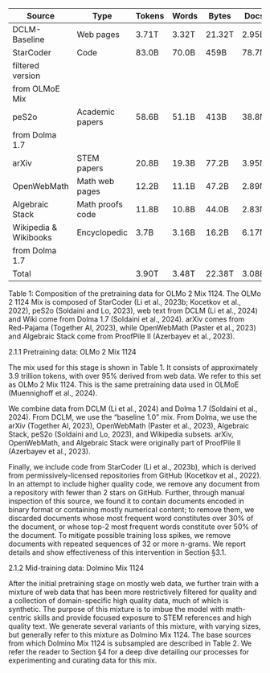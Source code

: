 | Source                        | Type               | Tokens  | Words  | Bytes   | Docs  |
|-------------------------------|--------------------|---------|--------|---------|-------|
| DCLM-Baseline                 | Web pages          | 3.71T   | 3.32T  | 21.32T  | 2.95B |
| StarCoder                     | Code               | 83.0B   | 70.0B  | 459B    | 78.7M |
| filtered version              |                    |         |        |         |       |
| from OLMoE Mix                |                    |         |        |         |       |
| peS2o                         | Academic papers    | 58.6B   | 51.1B  | 413B    | 38.8M |
| from Dolma 1.7                |                    |         |        |         |       |
| arXiv                         | STEM papers        | 20.8B   | 19.3B  | 77.2B   | 3.95M |
| OpenWebMath                   | Math web pages     | 12.2B   | 11.1B  | 47.2B   | 2.89M |
| Algebraic Stack               | Math proofs code   | 11.8B   | 10.8B  | 44.0B   | 2.83M |
| Wikipedia & Wikibooks         | Encyclopedic       | 3.7B    | 3.16B  | 16.2B   | 6.17M |
| from Dolma 1.7                |                    |         |        |         |       |
| Total                         |                    | 3.90T   | 3.48T  | 22.38T  | 3.08B |

Table 1: Composition of the pretraining data for OLMo 2 Mix 1124. The OLMo 2 1124 Mix is composed of StarCoder (Li et al., 2023b; Kocetkov et al., 2022), peS2o (Soldaini and Lo, 2023), web text from DCLM (Li et al., 2024) and Wiki come from Dolma 1.7 (Soldaini et al., 2024). arXiv comes from Red-Pajama (Together AI, 2023), while OpenWebMath (Paster et al., 2023) and Algebraic Stack come from ProofPile II (Azerbayev et al., 2023).

2.1.1 Pretraining data: OLMo 2 Mix 1124

The mix used for this stage is shown in Table 1. It consists of approximately 3.9 trillion tokens, with over 95% derived from web data. We refer to this set as OLMo 2 Mix 1124. This is the same pretraining data used in OLMoE (Muennighoff et al., 2024).

We combine data from DCLM (Li et al., 2024) and Dolma 1.7 (Soldaini et al., 2024). From DCLM, we use the “baseline 1.0” mix. From Dolma, we use the arXiv (Together AI, 2023), OpenWebMath (Paster et al., 2023), Algebraic Stack, peS2o (Soldaini and Lo, 2023), and Wikipedia subsets. arXiv, OpenWebMath, and Algebraic Stack were originally part of ProofPile II (Azerbayev et al., 2023).

Finally, we include code from StarCoder (Li et al., 2023b), which is derived from permissively-licensed repositories from GitHub (Kocetkov et al., 2022). In an attempt to include higher quality code, we remove any document from a repository with fewer than 2 stars on GitHub. Further, through manual inspection of this source, we found it to contain documents encoded in binary format or containing mostly numerical content; to remove them, we discarded documents whose most frequent word constitutes over 30% of the document, or whose top-2 most frequent words constitute over 50% of the document. To mitigate possible training loss spikes, we remove documents with repeated sequences of 32 or more n-grams. We report details and show effectiveness of this intervention in Section §3.1.

2.1.2 Mid-training data: Dolmino Mix 1124

After the initial pretraining stage on mostly web data, we further train with a mixture of web data that has been more restrictively filtered for quality and a collection of domain-specific high quality data, much of which is synthetic. The purpose of this mixture is to imbue the model with math-centric skills and provide focused exposure to STEM references and high quality text. We generate several variants of this mixture, with varying sizes, but generally refer to this mixture as Dolmino Mix 1124. The base sources from which Dolmino Mix 1124 is subsampled are described in Table 2. We refer the reader to Section §4 for a deep dive detailing our processes for experimenting and curating data for this mix.